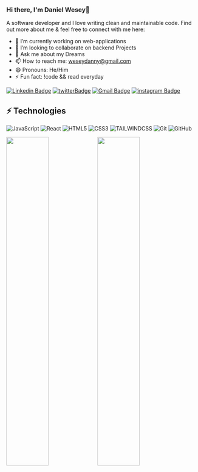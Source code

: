 
### Hi there, I'm Daniel Wesey👋

A software developer and I love writing clean and maintainable code. Find out more about me & feel free to connect with me here:

- 🔭 I’m currently working on web-applications
- 👯 I’m looking to collaborate on backend Projects
- 💬 Ask me about my Dreams 
- 📫 How to reach me: weseydanny@gmail.com
- 😄 Pronouns: He/Him
- ⚡ Fun fact: !code && read everyday

[![Linkedin Badge](https://img.shields.io/badge/-danielWesey-blue?style=flat-square&logo=Linkedin&logoColor=white&link=https://www.linkedin.com/in/daniel-wesey/)](https://www.linkedin.com/in/daniel-wesey/)
[![twitterBadge](https://img.shields.io/badge/daniel_Wesey-c14438?style=flat-square&logo=twitter&logoColor=white&link=https://daniel_Wesey.com/)](https://twitter.com/daniel_wesey/)
[![Gmail Badge](https://img.shields.io/badge/-weseydanny@gmail.com-c14438?style=flat-square&logo=Gmail&logoColor=white&link=mailto:weseydanny@gmail.com)](mailto:weseydanny@gmail.com)
[![instagram Badge](https://img.shields.io/badge/weseyofafrica-1877F2?style=flat-square&logo=instagram&logoColor=white&link=https://www.instagram.com/weseyofafrica/)](https://www.instagram.com/danielWesey/)


## ⚡ Technologies

![JavaScript](https://img.shields.io/badge/-JavaScript-black?style=flat-square&logo=javascript)
![React](https://img.shields.io/badge/-React-black?style=flat-square&logo=react)
![HTML5](https://img.shields.io/badge/-HTML5-E34F26?style=flat-square&logo=html5&logoColor=white)
![CSS3](https://img.shields.io/badge/-CSS3-1572B6?style=flat-square&logo=css3)
![TAILWINDCSS](https://img.shields.io/badge/-TAILWINDCSS-black?style=flat-square&logo=tailwindcss)
![Git](https://img.shields.io/badge/-Git-black?style=flat-square&logo=git)
![GitHub](https://img.shields.io/badge/-GitHub-182717?style=flat-square&logo=github)


<img align="left" width="47%" src="https://github-readme-stats.vercel.app/api?username=Biggerwad&show_icons=true&theme=radical"  />

<img align="left" width="47%" src="https://github-readme-stats.vercel.app/api/top-langs/?username=Biggerwad"  />
